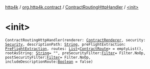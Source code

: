 [http4k](../../index.md) / [org.http4k.contract](../index.md) / [ContractRoutingHttpHandler](index.md) / [&lt;init&gt;](./-init-.md)

# &lt;init&gt;

`ContractRoutingHttpHandler(renderer: `[`ContractRenderer`](../-contract-renderer/index.md)`, security: `[`Security`](../../org.http4k.contract.security/-security/index.md)`, descriptionPath: `[`String`](https://kotlinlang.org/api/latest/jvm/stdlib/kotlin/-string/index.html)`, preFlightExtraction: `[`PreFlightExtraction`](../-pre-flight-extraction/index.md)`, routes: `[`List`](https://kotlinlang.org/api/latest/jvm/stdlib/kotlin.collections/-list/index.html)`<`[`ContractRoute`](../-contract-route/index.md)`> = emptyList(), rootAsString: `[`String`](https://kotlinlang.org/api/latest/jvm/stdlib/kotlin/-string/index.html)` = "", preSecurityFilter: `[`Filter`](../../org.http4k.core/-filter/index.md)` = Filter.NoOp, postSecurityFilter: `[`Filter`](../../org.http4k.core/-filter/index.md)` = Filter.NoOp, includeDescriptionRoute: `[`Boolean`](https://kotlinlang.org/api/latest/jvm/stdlib/kotlin/-boolean/index.html)` = false)`